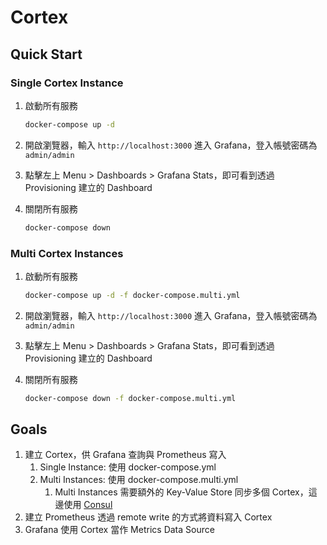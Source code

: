 # Cortex

## Quick Start

### Single Cortex Instance

1. 啟動所有服務

    ```bash
    docker-compose up -d
    ```

2. 開啟瀏覽器，輸入 `http://localhost:3000` 進入 Grafana，登入帳號密碼為 `admin/admin`
3. 點擊左上 Menu > Dashboards > Grafana Stats，即可看到透過 Provisioning 建立的 Dashboard
4. 關閉所有服務

    ```bash
    docker-compose down
    ```

### Multi Cortex Instances

1. 啟動所有服務

    ```bash
    docker-compose up -d -f docker-compose.multi.yml
    ```

2. 開啟瀏覽器，輸入 `http://localhost:3000` 進入 Grafana，登入帳號密碼為 `admin/admin`
3. 點擊左上 Menu > Dashboards > Grafana Stats，即可看到透過 Provisioning 建立的 Dashboard
4. 關閉所有服務

    ```bash
    docker-compose down -f docker-compose.multi.yml
    ```

## Goals

1. 建立 Cortex，供 Grafana 查詢與 Prometheus 寫入
   1. Single Instance: 使用 docker-compose.yml
   2. Multi Instances: 使用 docker-compose.multi.yml
      1. Multi Instances 需要額外的 Key-Value Store 同步多個 Cortex，這邊使用 [Consul](https://developer.hashicorp.com/consul)
2. 建立 Prometheus 透過 remote write 的方式將資料寫入 Cortex
3. Grafana 使用 Cortex 當作 Metrics Data Source
